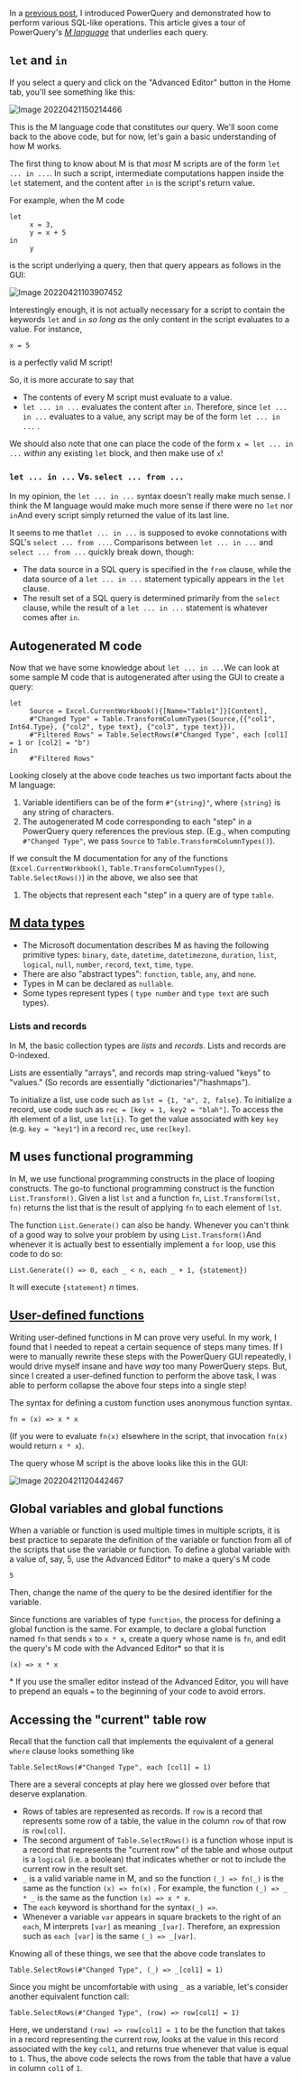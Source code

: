 In a [previous post](https://blogs.perficient.com/2022/04/22/data-exploration-with-powerquery/), I introduced PowerQuery and demonstrated how to perform various SQL-like operations. This article gives a tour of PowerQuery's [*M language*](https://docs.microsoft.com/en-us/powerquery-m/) that underlies each query.

## `let` and `in`

If you select a query and click on the "Advanced Editor" button in the Home tab, you'll see something like this:

![Image 20220421150214466](https://blogs.perficient.com/files/image-20220421150214466-1024x224.png)

This is the M language code that constitutes our query. We'll soon come back to the above code, but for now, let's gain a basic understanding of how M works.

The first thing to know about M is that *most* M scripts are of the form `let ... in ...`. In such a script, intermediate computations happen inside the `let` statement, and the content after `in` is the script's return value. 

For example, when the M code 

```
let
     x = 3,
     y = x + 5
in
     y
```

 is the script underlying a query, then that query appears as follows in the GUI:

![Image 20220421103907452](https://blogs.perficient.com/files/image-20220421103907452-1024x277.png)

Interestingly enough, it is not actually necessary for a script to contain the keywords `let` and `in` *so long as* the only content in the script evaluates to a value. For instance,

```
x = 5
```

is a perfectly valid M script!

So, it is more accurate to say that

- The contents of every M script must evaluate to a value.
- `let ... in ...` evaluates the content after `in`. Therefore, since `let ... in ...` evaluates to a value, any script may be of the form `let ... in ...` .

We should also note that one can place the code of the form `x = let ... in ...` *within* any existing `let` block, and then make use of `x`!

### `let ... in ...` Vs. `select ... from ...`

In my opinion, the `let ... in ...` syntax doesn't really make much sense. I think the M language would make much more sense if there were no `let` nor `in`And every script simply returned the value of its last line.

It seems to me that`let ... in ...` is supposed to evoke connotations with SQL's `select ... from ...`. Comparisons between `let ... in ...` and `select ... from ...` quickly break down, though:

- The data source in a SQL query is specified in the `from` clause, while the data source of a `let ... in ...` statement typically appears in the `let` clause.
- The result set of a SQL query is determined primarily from the `select` clause, while the result of a `let ... in ...` statement is whatever comes after `in`.

##  

 

 

## Autogenerated M code

Now that we have some knowledge about `let ... in ...`We can look at some sample M code that is autogenerated after using the GUI to create a query:

```
let
     Source = Excel.CurrentWorkbook(){[Name="Table1"]}[Content],
     #"Changed Type" = Table.TransformColumnTypes(Source,{{"col1", Int64.Type}, {"col2", type text}, {"col3", type text}}),
     #"Filtered Rows" = Table.SelectRows(#"Changed Type", each [col1] = 1 or [col2] = "b")
in
     #"Filtered Rows"
```

Looking closely at the above code teaches us two important facts about the M language:

1. Variable identifiers can be of the form `#"{string}"`, where `{string}` is any string of characters.
2. The autogenerated M code corresponding to each "step" in a PowerQuery query references the previous step. (E.g., when computing `#"Changed Type"`, we pass `Source` to `Table.TransformColumnTypes()`).

If we consult the M documentation for any of the functions (`Excel.CurrentWorkbook()`, `Table.TransformColumnTypes()`, `Table.SelectRows()`) in the above, we also see that

1. The objects that represent each "step" in a query are of type `table`.

## [M data types](https://docs.microsoft.com/en-us/powerquery-m/m-spec-types)

- The Microsoft documentation describes M as having the following primitive types: `binary`, `date`, `datetime`, `datetimezone`, `duration`, `list`, `logical`, `null`, `number`, `record`, `text`, `time`, `type`.
- There are also "abstract types": `function`, `table`, `any`, and `none`.
- Types in M can be declared as `nullable`.
- Some types represent types ( `type number` and `type text` are such types).

### Lists and records

In M, the basic collection types are *lists* and *records*. Lists and records are 0-indexed. 

Lists are essentially "arrays", and records map string-valued "keys" to "values." (So records are essentially "dictionaries"/"hashmaps").

To initialize a list, use code such as `lst = {1, "a", 2, false}`. To initialize a record, use code such as `rec = [key = 1, key2 = "blah"]`. To access the *i*th element of a list, use `lst{i}`. To get the value associated with key `key` (e.g. `key = "key1"`) in a record `rec`, use `rec[key]`.

## M uses functional programming

In M, we use functional programming constructs in the place of looping constructs. The go-to functional programming construct is the function `List.Transform()`. Given a list `lst` and a function `fn`, `List.Transform(lst, fn)` returns the list that is the result of applying `fn` to each element of `lst`.

The function `List.Generate()` can also be handy. Whenever you can't think of a good way to solve your problem by using `List.Transform()`And whenever it is actually best to essentially implement a `for` loop, use this code to do so:

```
List.Generate(() => 0, each _ < n, each _ + 1, {statement})
```

It will execute `{statement}` *n* times.

## [User-defined functions](https://docs.microsoft.com/en-us/powerquery-m/understanding-power-query-m-functions)

Writing user-defined functions in M can prove very useful. In my work, I found that I needed to repeat a certain sequence of steps many times. If I were to manually rewrite these steps with the PowerQuery GUI repeatedly, I would drive myself insane and have *way* too many PowerQuery steps. But, since I created a user-defined function to perform the above task, I was able to perform collapse the above four steps into a single step!

The syntax for defining a custom function uses anonymous function syntax.

```
fn = (x) => x * x
```

(If you were to evaluate `fn(x)` elsewhere in the script, that invocation `fn(x)` would return `x * x`).

The query whose M script is the above looks like this in the GUI:

![Image 20220421120442467](https://blogs.perficient.com/files/image-20220421120442467-1024x272.png)

## Global variables and global functions

When a variable or function is used multiple times in multiple scripts, it is best practice to separate the definition of the variable or function from all of the scripts that use the variable or function. To define a global variable with a value of, say, 5, use the Advanced Editor* to make a query's M code

```
5
```

Then, change the name of the query to be the desired identifier for the variable.

Since functions are variables of type `function`, the process for defining a global function is the same. For example, to declare a global function named `fn` that sends `x` to `x * x`, create a query whose name is `fn`, and edit the query's M code with the Advanced Editor* so that it is

```
(x) => x * x
```

\* If you use the smaller editor instead of the Advanced Editor, you will have to prepend an equals `=` to the beginning of your code to avoid errors.

## Accessing the "current" table row

Recall that the function call that implements the equivalent of a general `where` clause looks something like

```
Table.SelectRows(#"Changed Type", each [col1] = 1)
```

There are a several concepts at play here we glossed over before that deserve explanation.

- Rows of tables are represented as records. If `row` is a record that represents some row of a table, the value in the column `row` of that row is `row[col]`.
- The second argument of `Table.SelectRows()` is a function whose input is a record that represents the "current row" of the table and whose output is a `logical` (i.e. a boolean) that indicates whether or not to include the current row in the result set.
- `_` is a valid variable name in M, and so the function `(_) => fn(_)` is the same as the function `(x) => fn(x)` . For example, the function `(_) => _ * _` is the same as the function `(x) => x * x`. 
- The `each` keyword is shorthand for the syntax`(_) =>`. 
- Whenever a variable `var` appears in square brackets to the right of an `each`, M interprets `[var]` as meaning `_[var]`. Therefore, an expression such as `each [var]` is the same `(_) => _[var]`.

Knowing all of these things, we see that the above code translates to

```
Table.SelectRows(#"Changed Type", (_) => _[col1] = 1)
```

Since you might be uncomfortable with using `_` as a variable, let's consider another equivalent function call:

```
Table.SelectRows(#"Changed Type", (row) => row[col1] = 1)
```

Here, we understand `(row) => row[col1] = 1` to be the function that takes in a record representing the current row, looks at the value in this record associated with the key `col1`, and returns true whenever that value is equal to `1`. Thus, the above code selects the rows from the table that have a value in column `col1` of `1`.

